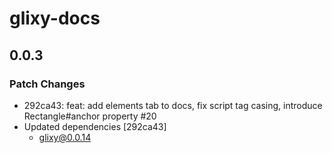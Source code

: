 # glixy-docs

## 0.0.3

### Patch Changes

- 292ca43: feat: add elements tab to docs, fix script tag casing, introduce Rectangle#anchor property #20
- Updated dependencies [292ca43]
  - glixy@0.0.14
